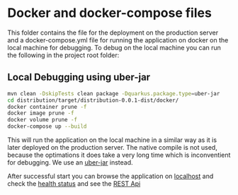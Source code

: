 # Docker and docker-compose files

This folder contains the file for the deployment on the production server and a docker-compose.yml file for running the application on docker on the local machine for debugging.
To debug on the  local machine you can run the following in the project root folder: 

## Local Debugging using uber-jar
~~~bash
mvn clean -DskipTests clean package -Dquarkus.package.type=uber-jar
cd distribution/target/distribution-0.0.1-dist/docker/
docker container prune -f
docker image prune -f
docker volume prune -f
docker-compose up --build
~~~

This will run the application on the local machine in a similar way as it is later deployed on the production server.
The native compile is not used, because the optimations it does take a very long time which is inconventient for debugging. We use an [uber-jar](https://quarkus.io/guides/maven-tooling#uber-jar-maven) instead.

After successful start you can browse the application on [localhost](http://localhost:4000) and check the [health status](http://localhost:4000/health/) and see the [REST Api](http://localhost:4000/q/openapi/)
